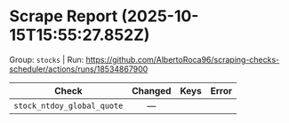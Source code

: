 # Scrape Report (2025-10-15T15:55:27.852Z)

Group: `stocks`  |  Run: https://github.com/AlbertoRoca96/scraping-checks-scheduler/actions/runs/18534867900

| Check | Changed | Keys | Error |
|---|:---:|:--|:--|
| `stock_ntdoy_global_quote` | — |  |  |
